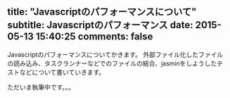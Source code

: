 title: "Javascriptのパフォーマンスについて"
subtitle: Javascriptのパフォーマンス
date: 2015-05-13 15:40:25
comments: false
---
Javascriptのパフォーマンスについてかきます。
外部ファイル化したファイルの読み込み、タスクランナーなどでのファイルの結合、jasminをしようしたテストなどについて書いていきます。

ただいま執筆中です。。。
